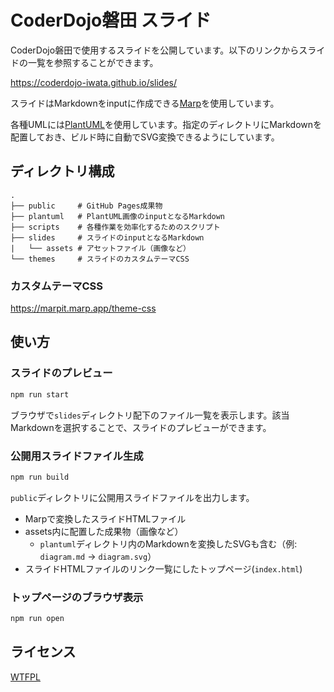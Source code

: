 # CoderDojo磐田 スライド

CoderDojo磐田で使用するスライドを公開しています。以下のリンクからスライドの一覧を参照することができます。

https://coderdojo-iwata.github.io/slides/

スライドはMarkdownをinputに作成できる[Marp](https://marp.app/)を使用しています。

各種UMLには[PlantUML](https://plantuml.com/)を使用しています。指定のディレクトリにMarkdownを配置しておき、ビルド時に自動でSVG変換できるようにしています。

## ディレクトリ構成

```
.
├── public     # GitHub Pages成果物
├── plantuml   # PlantUML画像のinputとなるMarkdown
├── scripts    # 各種作業を効率化するためのスクリプト
├── slides     # スライドのinputとなるMarkdown
|   └── assets # アセットファイル（画像など）
└── themes     # スライドのカスタムテーマCSS
```

### カスタムテーマCSS

https://marpit.marp.app/theme-css

## 使い方

### スライドのプレビュー

```sh
npm run start
```

ブラウザで`slides`ディレクトリ配下のファイル一覧を表示します。該当Markdownを選択することで、スライドのプレビューができます。
 

### 公開用スライドファイル生成

```sh
npm run build
```

`public`ディレクトリに公開用スライドファイルを出力します。

- Marpで変換したスライドHTMLファイル
- assets内に配置した成果物（画像など）
  - `plantuml`ディレクトリ内のMarkdownを変換したSVGも含む（例: `diagram.md` -> `diagram.svg`）
- スライドHTMLファイルのリンク一覧にしたトップページ(`index.html`)

### トップページのブラウザ表示

```sh
npm run open
```

## ライセンス

[WTFPL](/LICENSE)
